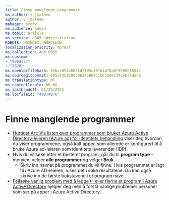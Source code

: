 ```yaml
---
title: Finne manglende programmer
ms.author: v-jmathew
author: v-jmathew
manager: scotv
ms.audience: Admin
ms.topic: article
ms.service: o365-administration
ROBOTS: NOINDEX, NOFOLLOW
localization_priority: Normal
ms.collection: Adm_O365
ms.custom:
- "9004327"
- "7828"
ms.openlocfilehash: 5ebcc89448885df105c49f64af8a9f9598e16544
ms.sourcegitcommit: 605a73b159d30634b064c1b63b0e734ceb3fdec8
ms.translationtype: MT
ms.contentlocale: nb-NO
ms.lasthandoff: 01/25/2021
ms.locfileid: "49974976"
---
```

# <a name="find-missing-applications"></a>Finne manglende programmer

- [Hurtigst Art: Vis listen over programmer som bruker Azure Active Directory-leieren (Azure ad) for identitets behandling](https://docs.microsoft.com/azure/active-directory/manage-apps/view-applications-portal) viser deg hvordan du viser programmene, også kalt apper, som allerede er konfigurert til å bruke Azure ad-leieren som identitets leverandør (IDP).
- Hvis du vil søke etter et bestemt program, går du til **program type** -menyen, velger **alle programmer** og velger **Bruk**.
  - Skriv inn navnet på programmet du vil finne. Hvis programmet er lagt til i Azure AD-leieren, vises det i søke resultatene. Du kan også skrive inn de første bokstavene i et program navn.
- [Feilsøke vanlig problem med å legge til eller fjerne et program i Azure Active Directory](https://docs.microsoft.com/azure/active-directory/manage-apps/troubleshoot-adding-apps) hjelper deg med å forstå vanlige problemer personer som ser på apper i Azure Active Directory.
